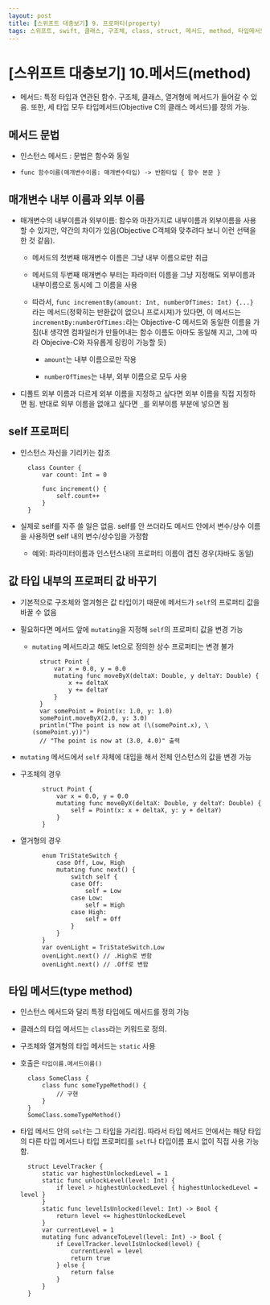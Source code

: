 ```yaml
---
layout: post
title: [스위프트 대충보기] 9. 프로퍼티(property)
tags: 스위프트, swift, 클래스, 구조체, class, struct, 메서드, method, 타입메서드, type method, 외부이름, 내부이름, mutating
---
```

# [스위프트 대충보기] 10.메서드(method)

- 메서드: 특정 타입과 연관된 함수. 구조체, 클래스, 열겨형에 메서드가 들어갈 수 있음. 또한, 세 타입 모두 타입메서드(Objective C의 클래스 메서드)를 정의 가능.

## 메서드 문법

- 인스턴스 메서드 : 문법은 함수와 동일

- `func 함수이름(매개변수이름: 매개변수타입) -> 반환타입 { 함수 본문 }`
 
## 매개변수 내부 이름과 외부 이름

- 매개변수의 내부이름과 외부이름: 함수와 마찬가지로 내부이름과 외부이름을 사용할 수 있지만, 약간의 차이가 있음(Objective C객체와 맞추려다 보니 이런 선택을 한 것 같음).

	- 메서드의 첫번째 매개변수 이름은 그냥 내부 이름으로만 취급

	- 메서드의 두번째 매개변수 부터는 파라미터 이름을 그냥 지정해도 외부이름과 내부이름으로 동시에 그 이름을 사용

	- 따라서, `func incrementBy(amount: Int, numberOfTimes: Int) {...}` 라는 메서드(정확히는 반환값이 없으니 프로시져)가 있다면, 이 메서드는 `incrementBy:numberOfTimes:`라는 Objective-C 메서드와 동일한 이름을 가짐(내 생각엔 컴파일러가 만들어내는 함수 이름도 아마도 동일해 지고, 그에 따라 Objecive-C와 자유롭게 링킹이 가능할 듯)

		- `amount`는 내부 이름으로만 작용

		- `numberOfTimes`는 내부, 외부 이름으로 모두 사용

- 디폴트 외부 이름과 다르게 외부 이름을 지정하고 싶다면 외부 이름을 직접 지정하면 됨. 반대로 외부 이름을 없애고 싶다면 `_`를 외부이름 부분에 넣으면 됨 

## self 프로퍼티

- 인스턴스 자신을 기리키는 참조 

        class Counter {
            var count: Int = 0

            func increment() {
                self.count++
            }
        }

- 실제로 self를 자주 쓸 일은 없음. self를 안 쓰더라도 메서드 안에서 변수/상수 이름을 사용하면 self 내의 변수/상수임을 가정함

	- 예외: 파라미터이름과 인스턴스내의 프로퍼티 이름이 겹친 경우(자바도 동일)

## 값 타입 내부의 프로퍼티 값 바꾸기

- 기본적으로 구조체와 열겨형은 값 타입이기 때문에 메서드가 `self`의 프로퍼티 값을 바꿀 수 없음

- 필요하다면 메서드 앞에 `mutating`을 지정해 `self`의 프로퍼티 값을 변경 가능

	- `mutating` 메서드라고 해도 let으로 정의한 상수 프로퍼티는 변경 불가

            struct Point {
                var x = 0.0, y = 0.0
                mutating func moveByX(deltaX: Double, y deltaY: Double) {
                    x += deltaX
                    y += deltaY
                }
            }
            var somePoint = Point(x: 1.0, y: 1.0)
            somePoint.moveByX(2.0, y: 3.0)
            println("The point is now at (\(somePoint.x), \(somePoint.y))")
            // "The point is now at (3.0, 4.0)" 출력

- `mutating` 메서드에서 `self` 자체에 대입을 해서 전체 인스턴스의 값을 변경 가능

- 구조체의 경우

            struct Point {
                var x = 0.0, y = 0.0
                mutating func moveByX(deltaX: Double, y deltaY: Double) {
                    self = Point(x: x + deltaX, y: y + deltaY)
                }
            }

- 열거형의 경우

            enum TriStateSwitch {
                case Off, Low, High
                mutating func next() {
                    switch self {
                    case Off:
                        self = Low
                    case Low:
                        self = High
                    case High:
                        self = Off
                    }
                }
            }
            var ovenLight = TriStateSwitch.Low
            ovenLight.next() // .High로 변함
            ovenLight.next() // .Off로 변함

## 타입 메서드(type method)

- 인스턴스 메서드와 달리 특정 타입에도 메서드를 정의 가능

- 클래스의 타입 메서드는 `class`라는 키워드로 정의.

- 구조체와 열겨형의 타입 메서드는 `static` 사용

- 호출은 `타입이름.메서드이름()`

        class SomeClass {
            class func someTypeMethod() {
                // 구현
            }
        }
        SomeClass.someTypeMethod()

- 타입 메서드 안의 `self`는 그 타입을 가리킴. 따라서 타입 메서드 안에서는 해당 타입의 다른 타입 메서드나 타입 프로퍼티를 `self`나 타입이름 표시 없이 직접 사용 가능함.

        struct LevelTracker {
            static var highestUnlockedLevel = 1
            static func unlockLevel(level: Int) {
                if level > highestUnlockedLevel { highestUnlockedLevel = level }
            }
            static func levelIsUnlocked(level: Int) -> Bool {
                return level <= highestUnlockedLevel
            }
            var currentLevel = 1
            mutating func advanceToLevel(level: Int) -> Bool {
                if LevelTracker.levelIsUnlocked(level) {
                    currentLevel = level
                    return true
                } else {
                    return false
                }
            }
        }